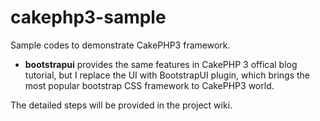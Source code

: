 # cakephp3-sample

Sample codes to demonstrate CakePHP3 framework.

* **bootstrapui** provides the same features in CakePHP 3 offical blog tutorial, but I replace the UI with BootstrapUI plugin, which brings the most popular bootstrap CSS framework to CakePHP3 world.


The detailed steps will be provided in the project wiki.